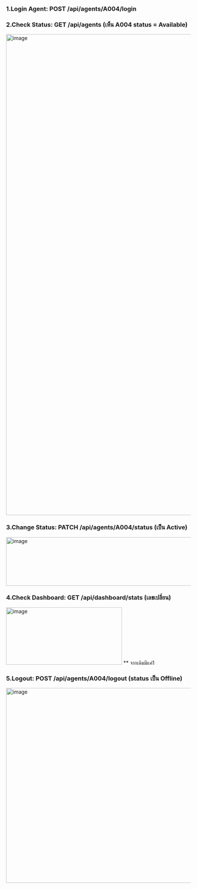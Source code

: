 ### 1.Login Agent: POST /api/agents/A004/login
### 2.Check Status: GET /api/agents (เห็น A004 status = Available)
<img width="1630" height="1308" alt="image" src="https://github.com/user-attachments/assets/476e2c76-2704-4acc-bd38-d61a4acf7668" />

### 3.Change Status: PATCH /api/agents/A004/status (เป็น Active)
<img width="574" height="132" alt="image" src="https://github.com/user-attachments/assets/4bd56979-cef6-41d0-a209-87e678eac5e3" />

### 4.Check Dashboard: GET /api/dashboard/stats (เลขเปลี่ยน)
<img width="316" height="156" alt="image" src="https://github.com/user-attachments/assets/52956e73-d5a6-419b-8b48-404402fde94b" />
** จากเดิมมีแค่1

### 5.Logout: POST /api/agents/A004/logout (status เป็น Offline)
<img width="1094" height="530" alt="image" src="https://github.com/user-attachments/assets/ab7c13e5-cb49-4769-ab4d-a8533674958d" />

